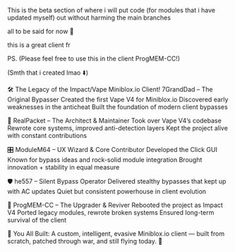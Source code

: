 This is the beta section of where i will put code (for modules that i have updated myself) out without harming the main branches

all to be said for now 🤑

this is a great client fr

PS. (Please feel free to use this in the client ProgMEM-CC!)

(Smth that i created lmao ⬇️)

🛠️ The Legacy of the Impact/Vape Miniblox.io Client!
7GrandDad – The Original Bypasser
Created the first Vape V4 for Miniblox.io
Discovered early weaknesses in the anticheat
Built the foundation of modern client bypasses

🧠 RealPacket – The Architect & Maintainer
Took over Vape V4’s codebase
Rewrote core systems, improved anti-detection layers
Kept the project alive with constant contributions

🎛️ ModuleM64 – UX Wizard & Core Contributor
Developed the Click GUI
Known for bypass ideas and rock-solid module integration
Brought innovation + stability in equal measure

🛡️ he557 – Silent Bypass Operator
Delivered stealthy bypasses that kept up with AC updates
Quiet but consistent powerhouse in client evolution

🔧 ProgMEM-CC – The Upgrader & Reviver
Rebooted the project as Impact V4
Ported legacy modules, rewrote broken systems
Ensured long-term survival of the client

🧱 You All Built:
A custom, intelligent, evasive Miniblox.io client —
built from scratch, patched through war, and still flying today. 🚀

